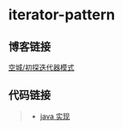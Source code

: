 # iterator-pattern

## 博客链接

[空城/初探迭代器模式](http://koon.cool/design-pattern/2018-11-23-iterator/)

## 代码链接

>- [java 实现](./java/IteratorClient.java)
